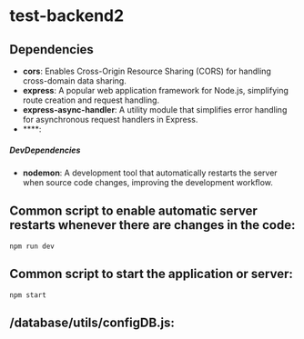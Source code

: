 # test-backend2

## Dependencies

- **cors**: Enables Cross-Origin Resource Sharing (CORS) for handling cross-domain data sharing.
- **express**: A popular web application framework for Node.js, simplifying route creation and request handling.
- **express-async-handler**: A utility module that simplifies error handling for asynchronous request handlers in Express.
- ****:

##### DevDependencies

- **nodemon**: A development tool that automatically restarts the server when source code changes, improving the development workflow.




## Common script to enable automatic server restarts whenever there are changes in the code:
```
npm run dev
```

## Common script to start the application or server:
```
npm start
```


## /database/utils/configDB.js:
```

